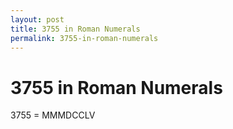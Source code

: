 ```yaml
---
layout: post
title: 3755 in Roman Numerals
permalink: 3755-in-roman-numerals
---
```


# 3755 in Roman Numerals

3755 = MMMDCCLV
